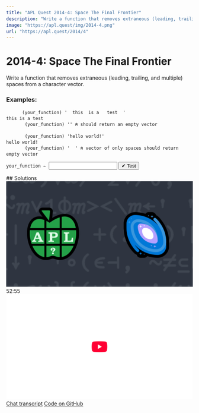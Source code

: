 ```yaml
---
title: "APL Quest 2014-4: Space The Final Frontier"
description: "Write a function that removes extraneous (leading, trailing, and multiple) spaces from a character vector."
image: "https://apl.quest/img/2014-4.png"
url: "https://apl.quest/2014/4"
---
```


# <span class=s>2014-</span>4: Space The Final Frontier

Write a function that removes extraneous (leading, trailing, and multiple) spaces from a character vector.

### Examples:

```APL
      (your_function) '  this  is a   test  '
this is a test
       (your_function) '' ⍝ should return an empty vector
 
       (your_function) 'hello world!'
hello world!
       (your_function) '  ' ⍝ vector of only spaces should return empty vector
```
<div class="pdiv">
  <code onclick="p_Input.focus()">your_function ← </code><input id="p_Input" autocomplete="off" spellcheck="false" oninput="this.parentElement.querySelector`button`.disabled=false;localStorage.setItem(window.location.pathname,this.value)" onkeypress="subm(event)">
  <button onclick="alert$.next`Testing…`;submitSolution`p`" class="md-button md-button--primary">&#x2714; Test</button>
</div>
<p id="p_Output"></p>
## Solutions
<div onclick="play(this)" title="Video on YouTube" class="yt">
<img class="md-header--shadow" alt="Video Thumbnail" src="../../img/2014-4.png">
<time>52:55</time>
<img alt="YouTube" src="../../img/yt-big.png">
</div>
<a href="https://chat.stackexchange.com/transcript/52405?m=61062129#61062129" target="_blank" class="md-button md-button--primary">Chat transcript</a>
<a href="https://github.com/abrudz/apl_quest/blob/main/2014/4.apl" target="_blank" class="md-button md-button--primary right">Code on GitHub</a>

<script>
    testCases={"a":["'  this  is a   test  '","'hello world!'","'     '","' ',⎕A[?20⍴26],' '","(⎕A,'          ')[?40⍴36]"],"b":["''",",' '","⎕A[?26]","(⎕A,'          ')[?(20+?40)⍴36]"],"f":"' '∘(1↓,(/⍨)1(⊢∨⌽)0,≠)"}
    p_Input.value=localStorage.getItem(window.location.pathname)
    play=e=>e.outerHTML=`<iframe class="md-header--shadow" src="https://www.youtube.com/embed/aqfhItFpO2I?list=PLYKQVqyrAEj9wDIUyLDGtDAFTKY38BUMN&autoplay=1" title="<span class=s>2014-</span>4: Space The Final Frontier (APL Quest 2014-4)" frameborder="0" allow="accelerometer; autoplay; clipboard-write; encrypted-media; gyroscope; picture-in-picture; web-share" referrerpolicy="strict-origin-when-cross-origin" allowfullscreen></iframe>`
</script>
